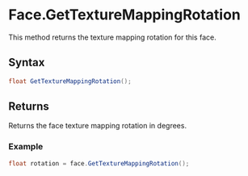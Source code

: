# Face.GetTextureMappingRotation

This method returns the texture mapping rotation for this face.

## Syntax

```csharp
float GetTextureMappingRotation();
```

## Returns

Returns the face texture mapping rotation in degrees.

### Example

```csharp
float rotation = face.GetTextureMappingRotation();
```